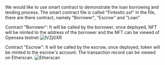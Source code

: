 We would like to use smart contract to demonstrate the loan borrowing and lending process. The smart contract file is called "Fintestic.sol"
In the file, there are there contract, namely "Borrower", "Escrow" and "Loan"



Contract "Borrower":
It will be called by the borrower, once deployed, NFT will be minted to the address of the borrower and the NFT can be viewed of Opensea testnet
![IVZjGXR](https://user-images.githubusercontent.com/91397409/201110516-6aa387df-b095-433c-ba1b-555e0e7b9497.png)



Contract "Escrow":
It will be called by the escrow, once deployed, token will be minted to the escrow's account. The transaction record can be viewed on Etherscan.
![Etherscan](https://user-images.githubusercontent.com/91397409/201112190-7f30b764-c644-48e1-bd6c-a09024bcb95a.png)
